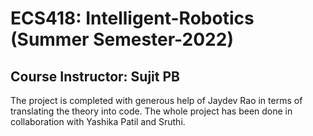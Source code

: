 # ECS418: Intelligent-Robotics (Summer Semester-2022)
## Course Instructor: Sujit PB

The project is completed with generous help of Jaydev Rao in terms of translating the theory into code. The whole project has been done in collaboration with Yashika Patil and Sruthi.
